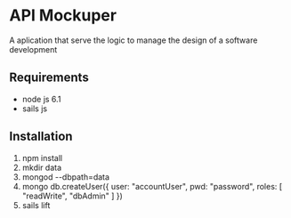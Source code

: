 # API Mockuper

A aplication that serve the logic to manage the design of a software development


## Requirements
* node js 6.1
* sails js

## Installation

  1.  npm install
  2.  mkdir data
  3.  mongod --dbpath=data
  4.  mongo
      db.createUser({
        user: "accountUser",
        pwd: "password",
        roles: [ 
          "readWrite", 
          "dbAdmin" 
        ]
      })
  5. sails lift

